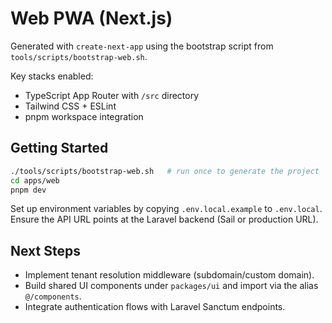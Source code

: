 # Web PWA (Next.js)

Generated with `create-next-app` using the bootstrap script from `tools/scripts/bootstrap-web.sh`.

Key stacks enabled:
- TypeScript App Router with `/src` directory
- Tailwind CSS + ESLint
- pnpm workspace integration

## Getting Started

```bash
./tools/scripts/bootstrap-web.sh   # run once to generate the project
cd apps/web
pnpm dev
```

Set up environment variables by copying `.env.local.example` to `.env.local`. Ensure the API URL points at the Laravel backend (Sail or production URL).

## Next Steps
- Implement tenant resolution middleware (subdomain/custom domain).
- Build shared UI components under `packages/ui` and import via the alias `@/components`.
- Integrate authentication flows with Laravel Sanctum endpoints.

